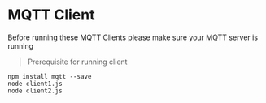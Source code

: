 # MQTT Client

Before running these MQTT Clients please make sure your MQTT server is running

>Prerequisite for running client

```
npm install mqtt --save
node client1.js
node client2.js
```
